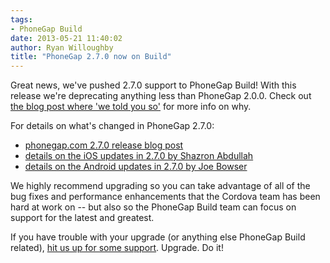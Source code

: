 ```yaml
---
tags:
- PhoneGap Build
date: 2013-05-21 11:40:02
author: Ryan Willoughby
title: "PhoneGap 2.7.0 now on Build"
---
```


Great news, we've pushed 2.7.0 support to PhoneGap Build! With this release we're deprecating anything less than PhoneGap 2.0.0. Check out [the blog post where 'we told you so'](http://phonegap.com/blog/build/ending-support-for-phonegap-1-9/) for more info on why.

For details on what's changed in PhoneGap 2.7.0:

* [phonegap.com 2.7.0 release blog post](http://phonegap.com/blog/2013/04/30/pg-270-released/)
* [details on the iOS updates in 2.7.0 by Shazron Abdullah](http://shazronatadobe.wordpress.com/2013/05/03/whats-new-in-cordova-ios-2-7-0/)
* [details on the Android updates in 2.7.0 by Joe Bowser](http://www.infil00p.org/whats-new-for-cordova-2-7-0/)

We highly recommend upgrading so you can take advantage of all of the bug fixes and performance enhancements that the Cordova team has been hard at work on -- but also so the PhoneGap Build team can focus on support for the latest and greatest.

If you have trouble with your upgrade (or anything else PhoneGap Build related), [hit us up for some support](http://community.phonegap.com/nitobi). Upgrade. Do it!
